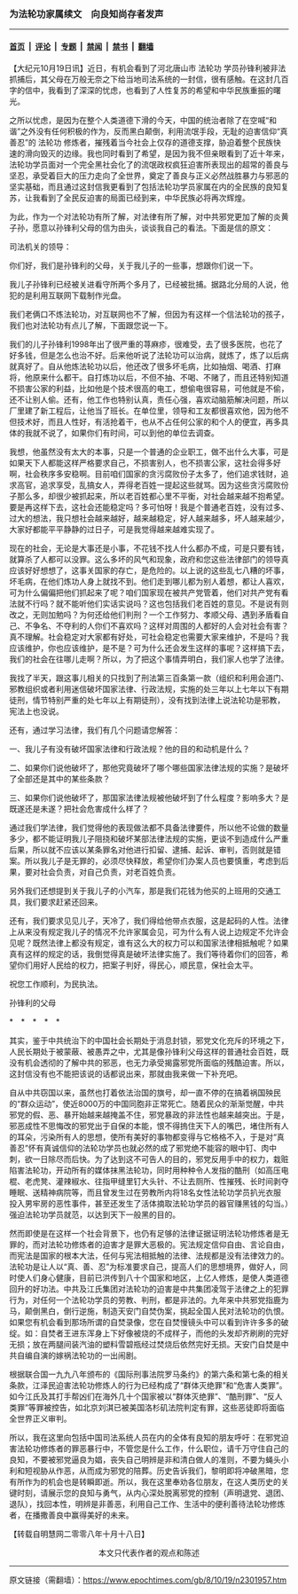 ### 为法轮功家属续文　向良知尚存者发声

---

#### [首页](../../../..?n2301957) &nbsp;|&nbsp; [评论](../../../../../epoch-comment?n2301957) &nbsp;|&nbsp; [专题](../../../../../epoch-special?n2301957) &nbsp;|&nbsp; [禁闻](../../../../../epoch-news?n2301957) &nbsp;|&nbsp; [禁书](../../../../../books?n2301957) &nbsp;|&nbsp; [翻墙](https://github.com/gfw-breaker/nogfw/blob/master/README.md?n2301957)


<div class="post_content" id="artbody" itemprop="articleBody">
 <!-- article content begin -->
 <p>
  【大纪元10月19日讯】近日，有机会看到了河北唐山市
  <ok href="https://www.epochtimes.com/gb/tag/%E6%B3%95%E8%BD%AE%E5%8A%9F.html">
   法轮功
  </ok>
  学员孙锋利被非法抓捕后，其父母在万般无奈之下给当地司法系统的一封信，很有感触。在这封几百字的信中，我看到了深深的忧虑，也看到了人性复苏的希望和中华民族重振的曙光。
 </p>
 <p>
  之所以忧虑，是因为在整个人类道德下滑的今天，中国的统治者除了在空喊“和谐”之外没有任何积极的作为，反而黑白颠倒，利用流氓手段，无耻的迫害信仰“真善忍”的
  <ok href="https://www.epochtimes.com/gb/tag/%E6%B3%95%E8%BD%AE%E5%8A%9F.html">
   法轮功
  </ok>
  修炼者，摧残着当今社会上仅存的道德支撑，胁迫着整个民族快速的滑向毁灭的边缘。我也同时看到了希望，是因为我不但亲眼看到了近十年来，法轮功学员面对一个完全黑社会化了的流氓政权疯狂迫害所表现出的超常的善良与坚忍，承受着巨大的压力走向了全世界，奠定了善良与正义必然战胜暴力与邪恶的坚实基础，而且通过这封信我更看到了包括法轮功学员家属在内的全民族的良知复苏，让我看到了全民反迫害的局面已经到来，中华民族必将再次辉煌。
 </p>
 <p>
  为此，作为一个对法轮功有所了解，对法律有所了解，对中共邪党更加了解的炎黄子孙，愿意以孙锋利父母的信为由头，谈谈我自己的看法。下面是信的原文：
 </p>
 <p>
  司法机关的领导：
 </p>
 <p>
  你们好，我们是孙锋利的父母，关于我儿子的一些事，想跟你们说一下。
 </p>
 <p>
  我儿子孙锋利已经被关进看守所两个多月了，已经被批捕。据路北分局的人说，他犯的是利用互联网下载制作光盘。
 </p>
 <p>
  我们老俩口不炼法轮功，对互联网也不了解，但因为有这样一个信法轮功的孩子，我们也对法轮功有点儿了解，下面跟您说一下。
 </p>
 <p>
  我们的儿子孙锋利1998年出了很严重的荨麻疹，很难受，去了很多医院，也花了好多钱，但是怎么也治不好。后来他听说了法轮功可以治病，就炼了，炼了以后病就真好了。自从他炼法轮功以后，他还改了很多坏毛病，比如抽烟、喝酒、打麻将，他原来什么都干。自打炼功以后，不但不抽、不喝、不赌了，而且还特别知道不损害公家的利益，比如他是个技术很高的电工，想偷电很容易，可他就是不偷，还不让别人偷。还有，他工作也特别认真，责任心强，喜欢动脑筋解决问题，所以厂里建了新工程后，让他当了班长。在单位里，领导和工友都很喜欢他，因为他不但技术好，而且人性好，有活抢着干，也从不占任何公家的和个人的便宜，再多具体的我就不说了，如果你们有时间，可以到他的单位去调查。
 </p>
 <p>
  我想，他虽然没有太大的本事，只是一个普通的企业职工，做不出什么大事，可是如果天下人都能这样严格要求自己，不损害别人，也不损害公家，这社会得多好啊，社会秩序多安稳啊。目前咱们国家的贪污腐败份子太多了，他们追求钱财，追求高官，追求享受，乱搞女人，弄得老百姓一提起这些就骂。因为这些贪污腐败份子那么多，却很少被抓起来，所以老百姓都心里不平衡，对社会越来越不抱希望。要是再这样下去，这社会还能稳定吗？多可怕呀！我是个普通老百姓，没有过多、过大的想法，我只想社会越来越好，越来越稳定，好人越来越多，坏人越来越少，大家好都能平平静静的过日子，可是我觉得越来越难实现了。
 </p>
 <p>
  现在的社会，无论是大事还是小事，不花钱不找人什么都办不成，可是只要有钱，就算杀了人都可以没罪。这么多坏的风气和现象，政府和您这些法律部门的领导真应该好好想想了，这事关国家的存亡，是危险的。以上说的这些乱七八糟的坏事，坏毛病，在他们炼功人身上就找不到。他们走到哪儿都为别人着想，都让人喜欢，可为什么偏偏把他们抓起来了呢？咱们国家现在被共产党管着，他们对共产党有看法就不行吗？就不能听他们实话实说吗？这也包括我们老百姓的意见。不是说有则改之，无则加勉吗？为何还给他们判刑？一个工作努力、孝顺父母、遇到矛盾看自己、不争名、不夺利的人你们不喜欢吗？这样对周围的人都好的人会对社会有害？真不理解。社会稳定对大家都有好处，可社会稳定也需要大家来维护，不是吗？我应该维护，你也应该维护，是不是？可为什么还会发生这样的事呢？这样搞下去，我们的社会在往哪儿走啊？所以，为了把这个事情弄明白，我们家人也学了法律。
 </p>
 <p>
  我找了半天，跟这事儿相关的只找到了刑法第三百条第一款（组织和利用会道门、邪教组织或者利用迷信破坏国家法律、行政法规，实施的处三年以上七年以下有期徒刑，情节特别严重的处七年以上有期徒刑），没有找到法律上说法轮功是邪教，宪法上也没说。
 </p>
 <p>
  还有，通过学习法律，我们有几个问题请您解答：
 </p>
 <p>
  一、我儿子有没有破坏国家法律和行政法规？他的目的和动机是什么？
 </p>
 <p>
  二、如果你们说他破坏了，那他究竟破坏了哪个哪些国家法律法规的实施？是破坏了全部还是其中的某些条款？
 </p>
 <p>
  三、如果你们说他破坏了，那国家法律法规被他破坏到了什么程度？影响多大？是既遂还是未遂？把社会危害成什么样了？
 </p>
 <p>
  通过我们学法律，我们觉得他的表现做法都不具备法律要件，所以他不论做的数量多少，都不能证明我儿子阻挠和破坏某部法律法规的实施，更谈不到造成什么严重后果，所以就不应该以某条罪名对他进行扣留、逮捕、起诉、审判，否则就是错案。所以我儿子是无罪的，必须尽快释放，希望你们办案人员也要慎重，考虑到后果，要对社会负责，对自己负责，对老百姓负责。
 </p>
 <p>
  另外我们还想提到关于我儿子的小汽车，那是我们花钱为他买的上班用的交通工具，我们要求赶紧还回来。
 </p>
 <p>
  还有，我们要求见见儿子，天冷了，我们得给他带点衣服，这是起码的人性。法律上从来没有规定我儿子的情况不允许家属会见，可为什么有人说上边规定不允许会见呢？既然法律上都没有规定，谁有这么大的权力可以和国家法律相抵触呢？如果真有这样的规定的话，我倒觉得真是破坏法律实施了。我们等待着你们的回答，希望你们用好人民给的权力，把案子判好，得民心，顺民意，保社会太平。
 </p>
 <p>
  祝您工作顺利，为民执法。
 </p>
 <p>
  孙锋利的父母
 </p>
 <p>
  *　*　*　*　*
 </p>
 <p>
  其实，鉴于中共统治下的中国社会长期处于消息封锁，邪党文化充斥的环境之下，人民长期处于被蒙蔽、被愚弄之中，尤其是像孙锋利父母这样的普通社会百姓，既没有机会透彻的了解中共的邪恶，也无力承受揭露邪党所面临的残酷迫害。所以，这封信没有也不能把该说的话都说出来，那就由我来做一下补充吧。
 </p>
 <p>
  自从中共窃国以来，虽然也打着依法治国的旗号，却一直不停的在搞着祸国殃民的“群众运动”，使近8000万的中国同胞非正常死亡。随着民众的渐渐觉醒，中共邪党的假、恶、暴开始越来越掩盖不住，邪党暴政的非法性也越来越突出。于是，邪恶成性不思悔改的邪党出于自保的本能，恨不得摀住天下人的嘴巴，堵住所有人的耳朵，污染所有人的思想，使所有美好的事物都变得与它格格不入，于是对“真善忍”怀有真诚信仰的法轮功学员也就必然的成了邪党绝不能容的眼中钉、肉中刺，欲一日除尽而后快。为了达到这不可告人的目的，邪党反用手中的权力，栽赃陷害法轮功，开动所有的媒体抹黑法轮功，同时用种种令人发指的酷刑（如高压电棍、老虎凳、灌辣椒水、往指甲缝里钉大头针、不让去厕所、性摧残、长时间剥夺睡眠、送精神病院等，而且曾发生过在劳教所内将18名女性法轮功学员扒光衣服投入男牢房的恶性事件，甚至还发生了活体摘取法轮功学员的器官赚黑钱的勾当。）强迫法轮功学员就范，以达到天下一般黑的目的。
 </p>
 <p>
  然而即使是在这样一个社会背景下，也仍有足够的法律证据证明法轮功修炼者是无罪的，而对法轮功修炼者的迫害才是罪大恶极的。宪法规定信仰自由、言论自由，而宪法是国家的根本大法，任何与宪法相抵触的法律、法规都是没有法律效力的。法轮功是让人以“真、善、忍”为标准要求自己，提高人们的思想境界，做好人，同时使人们身心健康，目前已洪传到八十个国家和地区，上亿人修炼，是使人类道德回升的好功法。中共及江氏集团对法轮功的迫害是中共集团凌驾于法律之上的犯罪行为，对任何一个法轮功学员的劳教、判刑，都是非法的。九年来中共邪党指鹿为马，颠倒黑白，倒行逆施，制造天安门自焚伪案，挑起全国人民对法轮功的仇恨。如果您有机会看到那场所谓的自焚录像，您在自焚慢镜头中可以看到许许多多的破绽。如：自焚者王进东浑身上下好像被烧的不成样子，而他的头发却齐刷刷的完好无损；放在两腿间装汽油的塑料雪碧瓶经过焚烧后依然完好无损。天安门自焚是中共自编自演的嫁祸法轮功的一出闹剧。
 </p>
 <p>
  根据联合国一九九八年颁布的《国际刑事法院罗马条约》的第六条和第七条的相关条款，江泽民迫害法轮功修炼人的行为已经构成了“群体灭绝罪”和“危害人类罪”。如今江氏及其打手帮凶们在海外几十个国家被以“群体灭绝罪”、“酷刑罪”、“反人类罪”等罪被控告，如北京刘淇已被美国洛杉矶法院判定有罪，这些恶徒即将面临全世界正义审判。
 </p>
 <p>
  所以，我在这里向包括中国司法系统人员在内的全体有良知的朋友呼吁：在邪党迫害法轮功修炼者的罪恶暴行中，不管您是什么工作，什么职位，请千万守住自己的良知，不要被邪党逼良为娼，丧失自己明辨是非和清白做人的准则，不要为蝇头小利和短视胁从作恶，从而成为邪党的陪葬。历史告诉我们，黎明即将冲破黑暗，您有所作为的机会也是转瞬即逝。所以，我在这里奉劝各位朋友，在这人类历史的关键时刻，请展示您的良知与勇气，从内心深处脱离邪党的控制（声明退党、退团、退队），找回本性，明辨是非善恶，利用自己工作、生活中的便利善待法轮功修炼者，在播撒善良中赢得美好的未来。
 </p>
 <p>
  【转载自明慧网二零零八年十月十八日】
  <font color="#ffffff">
   (http://www.dajiyuan.com)
  </font>
  <br/>
  <center>
   <font class="GY13">
    本文只代表作者的观点和陈述
   </font>
  </center>
 </p>
 <!-- article content end -->
 <div id="below_article_ad">
 </div>
</div>


---

原文链接（需翻墙）：https://www.epochtimes.com/gb/8/10/19/n2301957.htm